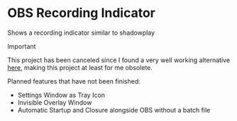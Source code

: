 # OBS Recording Indicator
Shows a recording indicator similar to shadowplay

> [!IMPORTANT]
> This project has been canceled since I found a very well working alternative [here](https://github.com/DmitriySalnikov/OBSNotifier), making this project at least for me obsolete.

Planned features that have not been finished:
- Settings Window as Tray Icon
- Invisible Overlay Window
- Automatic Startup and Closure alongside OBS without a batch file